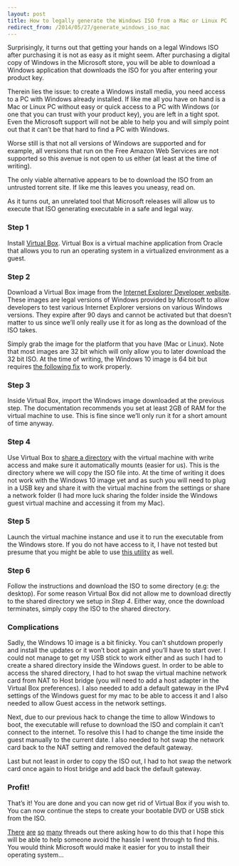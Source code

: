 ```yaml
---
layout: post
title: How to legally generate the Windows ISO from a Mac or Linux PC
redirect_from: /2014/05/27/generate_windows_iso_mac
---
```

Surprisingly, it turns out that getting your hands on a legal Windows ISO after purchasing it is not as easy as it might seem. After purchasing a digital copy of Windows in the Microsoft store, you will be able to download a Windows application that downloads the ISO for you after entering your product key.

Therein lies the issue: to create a Windows install media, you need access to a PC with Windows already installed. If like me all you have on hand is a Mac or Linux PC without easy or quick access to a PC with Windows (or one that you can trust with your product key), you are left in a tight spot. Even the Microsoft support will not be able to help you and will simply point out that it can’t be that hard to find a PC with Windows.

Worse still is that not all versions of Windows are supported and for example, all versions that run on the Free Amazon Web Services are not supported so this avenue is not open to us either (at least at the time of writing).

The only viable alternative appears to be to download the ISO from an untrusted torrent site. If like me this leaves you uneasy, read on.

As it turns out, an unrelated tool that Microsoft releases will allow us to execute that ISO generating executable in a safe and legal way.

### Step 1

Install [Virtual Box](https://www.virtualbox.org/). Virtual Box is a virtual machine application from Oracle that allows you to run an operating system in a virtualized environment as a guest.

### Step 2

Download a Virtual Box image from the [Internet Explorer Developer website](http://dev.modern.ie/tools/vms/). These images are legal versions of Windows provided by Microsoft to allow developers to test various Internet Explorer versions on various Windows versions. They expire after 90 days and cannot be activated but that doesn’t matter to us since we’ll only really use it for as long as the download of the ISO takes.

Simply grab the image for the platform that you have (Mac or Linux). Note that most images are 32 bit which will only allow you to later download the 32 bit ISO. At the time of writing, the Windows 10 image is 64 bit but requires [the following fix](https://stackoverflow.com/questions/30212542/the-ie11-windows-10-vm-for-virtualbox-on-osx-doesnt-start) to work properly.

### Step 3

Inside Virtual Box, import the Windows image downloaded at the previous step. The documentation recommends you set at least 2GB of RAM for the virtual machine to use. This is fine since we’ll only run it for a short amount of time anyway.

### Step 4

Use Virtual Box to [share a directory](https://www.virtualbox.org/manual/ch04.html#sharedfolders) with the virtual machine with write access and make sure it automatically mounts (easier for us). This is the directory where we will copy the ISO file into. At the time of writing it does not work with the Windows 10 image yet and as such you will need to plug in a USB key and share it with the virtual machine from the settings or share a network folder (I had more luck sharing the folder inside the Windows guest virtual machine and accessing it from my Mac).

### Step 5

Launch the virtual machine instance and use it to run the executable from the Windows store. If you do not have access to it, I have not tested but presume that you might be able to use [this utility](http://windows.microsoft.com/en-us/windows-8/create-reset-refresh-media) as well.

### Step 6

Follow the instructions and download the ISO to some directory (e.g: the desktop). For some reason Virtual Box did not allow me to download directly to the shared directory we setup in *Step 4*. Either way, once the download terminates, simply copy the ISO to the shared directory.

### Complications

Sadly, the Windows 10 image is a bit finicky. You can’t shutdown properly and install the updates or it won’t boot again and you’ll have to start over. I could not manage to get my USB stick to work either and as such I had to create a shared directory inside the Windows guest. In order to be able to access the shared directory, I had to hot swap the virtual machine network card from NAT to Host bridge (you will need to add a host adapter in the Virtual Box preferences). I also needed to add a default gateway in the IPv4 settings of the Windows guest for my mac to be able to access it and I also needed to allow Guest access in the network settings.

Next, due to our previous hack to change the time to allow Windows to boot, the executable will refuse to download the ISO and complain it can’t connect to the internet. To resolve this I had to change the time inside the guest manually to the current date. I also needed to hot swap the network card back to the NAT setting and removed the default gateway.

Last but not least in order to copy the ISO out, I had to hot swap the network card once again to Host bridge and add back the default gateway.

### Profit!

That’s it! You are done and you can now get rid of Virtual Box if you wish to. You can now continue the steps to create your bootable DVD or USB stick from the ISO.

[There](http://www.tomshardware.com/answers/id-1800781/windows-iso-file.html) [are](http://kb.parallels.com/en/121009) [so](http://log.maniacalrage.net/post/78047230047/how-to-install-windows-8-1-on-a-new-mac-pro) [many](http://forums.whirlpool.net.au/archive/2155844) threads out there asking how to do this that I hope this will be able to help someone avoid the hassle I went through to find this. You would think Microsoft would make it easier for you to install their operating system...

